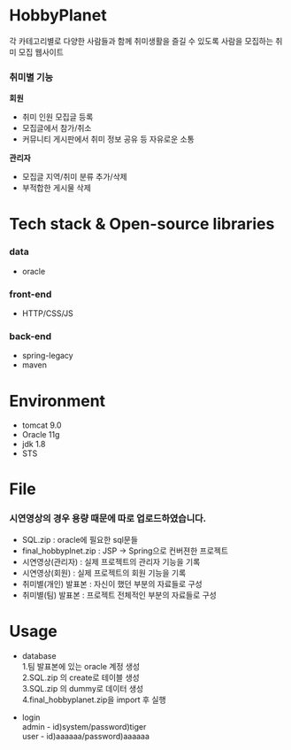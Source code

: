 # HobbyPlanet
각 카테고리별로 다양한 사람들과 함께 취미생활을 즐길 수 있도록 사람을 모집하는 취미 모집 웹사이트

### 취미별 기능
**회원**
- 취미 인원 모집글 등록
- 모집글에서 참가/취소
- 커뮤니티 게시판에서 취미 정보 공유 등 자유로운 소통

**관리자**
- 모집글 지역/취미 분류 추가/삭제
- 부적합한 게시물 삭제
# Tech stack & Open-source libraries

### data
- oracle

### front-end
- HTTP/CSS/JS

### back-end
- spring-legacy
- maven

# Environment
- tomcat 9.0
- Oracle 11g
- jdk 1.8
- STS

# File
### 시연영상의 경우 용량 때문에 따로 업로드하였습니다.
- SQL.zip : oracle에 필요한 sql문들<br>
- final_hobbyplnet.zip : JSP -> Spring으로 컨버젼한 프로젝트<br>
- 시연영상(관리자) : 실제 프로젝트의 관리자 기능을 기록<br>
- 시연영상(회원) : 실제 프로젝트의 회원 기능을 기록<br>
- 취미별(개인) 발표본 : 자신이 했던 부분의 자료들로 구성<br>
- 취미별(팀) 발표본 : 프로젝트 전체적인 부분의 자료들로 구성


# Usage
- database <br>
1.팀 발표본에 있는 oracle 계정 생성<br>
2.SQL.zip 의 create로 테이블 생성<br>
3.SQL.zip 의 dummy로 데이터 생성<br>
4.final_hobbyplanet.zip을 import 후 실행<br>

- login <br>
admin - id)system/password)tiger<br>
user - id)aaaaaa/password)aaaaaa
